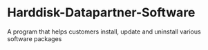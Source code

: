 # Harddisk-Datapartner-Software
 A program that helps customers install, update and uninstall various software packages
